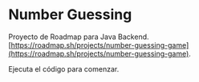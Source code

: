 # Number Guessing
Proyecto de Roadmap para Java Backend.
[https://roadmap.sh/projects/number-guessing-game](https://roadmap.sh/projects/number-guessing-game).

Ejecuta el código para comenzar.

